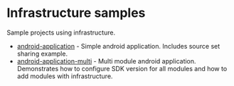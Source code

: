 # Infrastructure samples

Sample projects using infrastructure.

- [android-application] - Simple android application.
  Includes source set sharing example.
- [android-application-multi] - Multi module android application.
  Demonstrates how to configure SDK version for all modules and how to add modules with infrastructure.

[android-application]: android-application/
[android-application-multi]: android-application-multi/

